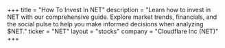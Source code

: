 +++
title = "How To Invest In NET"
description = "Learn how to invest in NET with our comprehensive guide. Explore market trends, financials, and the social pulse to help you make informed decisions when analyzing $NET."
ticker = "NET"
layout = "stocks"
company = "Cloudflare Inc (NET)"
+++

